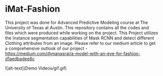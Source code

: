 # iMat-Fashion
This project was done for Advanced Predictive Modeling course at The University of Texas at Austin. This repository contains all the codes and files which were produced while working on the project.
This Project utilizes the Instance segmentation capabilities of Mask RCNN and detect different Clothing attributes from an image.
Please refer to our medium article to get a comprehensive outlook of our project - https://medium.com/@manasrai/a-model-with-an-eye-for-fashion-d1aedbadee8c

![alt-text](Demo Videos/gif.gif)
